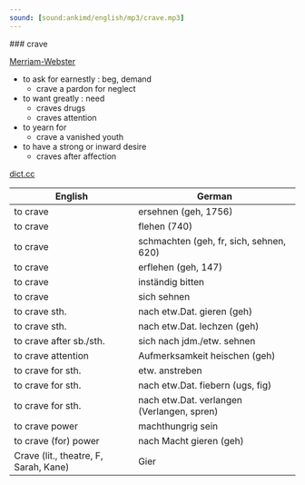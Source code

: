 ```yaml
---
sound: [sound:ankimd/english/mp3/crave.mp3]
---
```


\### crave

[Merriam-Webster](https://www.merriam-webster.com/dictionary/crave)

- to ask for earnestly : beg, demand
    - crave a pardon for neglect
- to want greatly : need
    - craves drugs
    - craves attention
- to yearn for
    - crave a vanished youth
- to have a strong or inward desire
    - craves after affection

[dict.cc](https://www.dict.cc/crave)

| English        | German       |
| -------------- | ------------ |
| to crave | ersehnen (geh, 1756) |
| to crave | flehen (740) |
| to crave | schmachten (geh, fr, sich, sehnen, 620) |
| to crave | erflehen (geh, 147) |
| to crave | inständig bitten |
| to crave | sich sehnen |
| to crave sth. | nach etw.Dat. gieren (geh) |
| to crave sth. | nach etw.Dat. lechzen (geh) |
| to crave after sb./sth. | sich nach jdm./etw. sehnen |
| to crave attention | Aufmerksamkeit heischen (geh) |
| to crave for sth. | etw. anstreben |
| to crave for sth. | nach etw.Dat. fiebern (ugs, fig) |
| to crave for sth. | nach etw.Dat. verlangen (Verlangen, spren) |
| to crave power | machthungrig sein |
| to crave (for) power | nach Macht gieren (geh) |
| Crave (lit., theatre, F, Sarah, Kane) | Gier |
